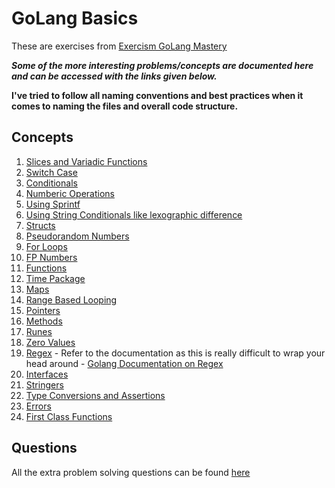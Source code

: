 # GoLang Basics

These are exercises from [Exercism GoLang Mastery](https://exercism.org/tracks/go)

***Some of the more interesting problems/concepts are documented here and can be accessed with the links given below.***

**I've tried to follow all naming conventions and best practices when it comes to naming the files and overall code structure.**

## Concepts
1. [Slices and Variadic Functions](/golang-stuff/slices/cardtricks.go)
2. [Switch Case](/golang-stuff/switchcases/blackjack.go)
3. [Conditionals](/golang-stuff/conditionals/annalynsinfil.go)
4. [Numberic Operations](/golang-stuff/numbers/carsassemble.go)
5. [Using Sprintf](/golang-stuff/sprinting/partyrobot.go)
6. [Using String Conditionals like lexographic difference](/golang-stuff/stringconditionals/vehiclepurchase.go)
7. [Structs](/golang-stuff/structs/needforspeed.go)
8. [Pseudorandom Numbers](/golang-stuff/randomnos/animalmagic.go)
9. [For Loops](/golang-stuff/forloops/birdwatcher.go)
10. [FP Numbers](/golang-stuff/fpnumbers/interests.go)
11. [Functions](/golang-stuff/functions/lasagnamaster.go)
12. [Time Package](/golang-stuff/timepkg/bookingbeauty.go)
13. [Maps](/golang-stuff/maps/grossstore.go)
14. [Range Based Looping](/golang-stuff/rangeloops/chessboard.go)
15. [Pointers](/golang-stuff/pointers/electionday.go)
16. [Methods](/golang-stuff/methods/elonstoys.go)
17. [Runes](/golang-stuff/runes/logs.go)
18. [Zero Values](/golang-stuff/zerovals/census.go)
19. [Regex](/golang-stuff/regex/parselog.go) - Refer to the documentation as this is really difficult to wrap your head around - [Golang Documentation on Regex](https://pkg.go.dev/regexp#Regexp.FindStringSubmatch)
20. [Interfaces](/golang-stuff/interfaces/airportrobot.go)
21. [Stringers](/golang-stuff/stringers/meteorology.go)
22. [Type Conversions and Assertions](/golang-stuff/typeconversionsandassertions/sortingroom.go)
23. [Errors](/golang-stuff/errors/thefarm.go)
24. [First Class Functions](/golang-stuff/firstclassfunctions/expenses.go)

## Questions
All the extra problem solving questions can be found [here](/golang-stuff/questions/)